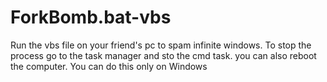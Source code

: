 # ForkBomb.bat-vbs
Run the vbs file on your friend's pc to spam infinite windows.
To stop the process go to the task manager and sto the cmd task. you can also reboot the computer.
You can do this only on Windows
